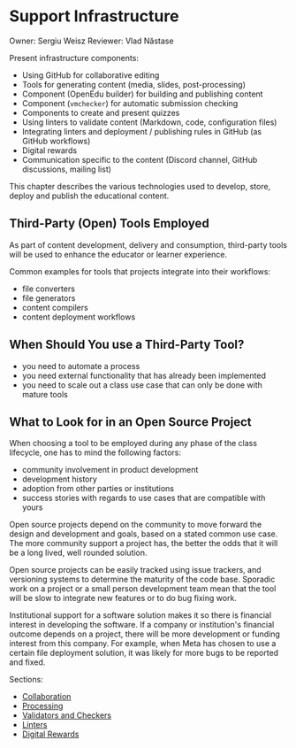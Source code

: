 # Support Infrastructure

Owner: Sergiu Weisz
Reviewer: Vlad Năstase

Present infrastructure components:

- Using GitHub for collaborative editing
- Tools for generating content (media, slides, post-processing)
- Component (OpenEdu builder) for building and publishing content
- Component (`vmchecker`) for automatic submission checking
- Components to create and present quizzes
- Using linters to validate content (Markdown, code, configuration files)
- Integrating linters and deployment / publishing rules in GitHub (as GitHub workflows)
- Digital rewards
- Communication specific to the content (Discord channel, GitHub discussions, mailing list)

This chapter describes the various technologies used to develop, store, deploy and publish the educational content.

## Third-Party (Open) Tools Employed

As part of content development, delivery and consumption, third-party tools will be used to enhance the educator or learner experience.

Common examples for tools that projects integrate into their workflows:

- file converters
- file generators
- content compilers
- content deployment workflows

## When Should You use a Third-Party Tool?

- you need to automate a process
- you need external functionality that has already been implemented
- you need to scale out a class use case that can only be done with mature tools

## What to Look for in an Open Source Project

When choosing a tool to be employed during any phase of the class lifecycle, one has to mind the following factors:

- community involvement in product development
- development history
- adoption from other parties or institutions
- success stories with regards to use cases that are compatible with yours

Open source projects depend on the community to move forward the design and development and goals, based on a stated common use case.
The more community support a project has, the better the odds that it will be a long lived, well rounded solution.

Open source projects can be easily tracked using issue trackers, and versioning systems to determine the maturity of the code base.
Sporadic work on a project or a small person development team mean that the tool will be slow to integrate new features or to do bug fixing work.

Institutional support for a software solution makes it so there is financial interest in developing the software.
If a company or institution's financial outcome depends on a project, there will be more development or funding interest from this company.
For example, when Meta has chosen to use a certain file deployment solution, it was likely for more bugs to be reported and fixed.

Sections:

- [Collaboration](../../collaboration/reading/read.md)
- [Processing](../../processing/reading/read.md)
- [Validators and Checkers](../../checkers/reading/read.md)
- [Linters](../../linters/reading/read.md)
- [Digital Rewards](../../digital-rewards/reading/read.md)
